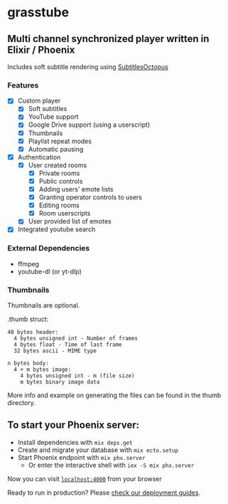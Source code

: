 # grasstube

## Multi channel synchronized player written in Elixir / Phoenix

Includes soft subtitle rendering using [SubtitlesOctopus](https://github.com/Dador/JavascriptSubtitlesOctopus)

### Features

- [x] Custom player
  - [x] Soft subtitles
  - [x] YouTube support
  - [x] Google Drive support (using a userscript)
  - [x] Thumbnails
  - [x] Playlist repeat modes
  - [x] Automatic pausing
- [x] Authentication
  - [x] User created rooms
    - [x] Private rooms
    - [x] Public controls
    - [x] Adding users' emote lists
    - [x] Granting operator controls to users
    - [x] Editing rooms
    - [x] Room userscripts
  - [x] User provided list of emotes
- [x] Integrated youtube search

### External Dependencies

- ffmpeg
- youtube-dl (or yt-dlp)

### Thumbnails

Thumbnails are optional.

.thumb struct:
```
40 bytes header:
  4 bytes unsigned int - Number of frames
  4 bytes float - Time of last frame
  32 bytes ascii - MIME type

n bytes body:
  4 + m bytes image:
    4 bytes unsigned int - m (file size)
    m bytes binary image data
```
More info and example on generating the files can be found in the thumb directory.

## To start your Phoenix server:

  * Install dependencies with `mix deps.get`
  * Create and migrate your database with `mix ecto.setup`
  * Start Phoenix endpoint with `mix phx.server`
    * Or enter the interactive shell with `iex -S mix phx.server`

Now you can visit [`localhost:4000`](http://localhost:4000) from your browser

Ready to run in production? Please [check our deployment guides](https://hexdocs.pm/phoenix/deployment.html).
